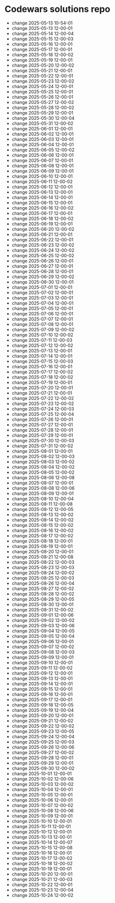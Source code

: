 # Codewars solutions repo
- change 2025-05-13 10-54-01
- change 2025-05-13 12-00-01
- change 2025-05-14 12-00-04
- change 2025-05-15 12-00-03
- change 2025-05-16 12-00-01
- change 2025-05-17 12-00-01
- change 2025-05-18 12-00-02
- change 2025-05-19 12-00-01
- change 2025-05-20 12-00-02
- change 2025-05-21 12-00-01
- change 2025-05-22 12-00-01
- change 2025-05-23 12-00-02
- change 2025-05-24 12-00-01
- change 2025-05-25 12-00-01
- change 2025-05-26 12-00-01
- change 2025-05-27 12-00-02
- change 2025-05-28 12-00-02
- change 2025-05-29 12-00-01
- change 2025-05-30 12-00-04
- change 2025-05-31 12-00-02
- change 2025-06-01 12-00-01
- change 2025-06-02 12-00-01
- change 2025-06-03 12-00-01
- change 2025-06-04 12-00-01
- change 2025-06-05 12-00-02
- change 2025-06-06 12-00-01
- change 2025-06-07 12-00-01
- change 2025-06-08 12-00-01
- change 2025-06-09 12-00-01
- change 2025-06-10 12-00-01
- change 2025-06-11 12-00-02
- change 2025-06-12 12-00-01
- change 2025-06-13 12-00-01
- change 2025-06-14 12-00-01
- change 2025-06-15 12-00-01
- change 2025-06-16 12-00-02
- change 2025-06-17 12-00-01
- change 2025-06-18 12-00-02
- change 2025-06-19 12-00-01
- change 2025-06-20 12-00-02
- change 2025-06-21 12-00-01
- change 2025-06-22 12-00-01
- change 2025-06-23 12-00-02
- change 2025-06-24 12-00-02
- change 2025-06-25 12-00-02
- change 2025-06-26 12-00-01
- change 2025-06-27 12-00-01
- change 2025-06-28 12-00-01
- change 2025-06-29 12-00-02
- change 2025-06-30 12-00-01
- change 2025-07-01 12-00-01
- change 2025-07-02 12-00-01
- change 2025-07-03 12-00-01
- change 2025-07-04 12-00-01
- change 2025-07-05 12-00-01
- change 2025-07-06 12-00-01
- change 2025-07-07 12-00-01
- change 2025-07-08 12-00-01
- change 2025-07-09 12-00-02
- change 2025-07-10 12-00-02
- change 2025-07-11 12-00-03
- change 2025-07-12 12-00-02
- change 2025-07-13 12-00-01
- change 2025-07-14 12-00-01
- change 2025-07-15 12-00-03
- change 2025-07-16 12-00-01
- change 2025-07-17 12-00-02
- change 2025-07-18 12-00-02
- change 2025-07-19 12-00-01
- change 2025-07-20 12-00-01
- change 2025-07-21 12-00-01
- change 2025-07-22 12-00-02
- change 2025-07-23 12-00-02
- change 2025-07-24 12-00-03
- change 2025-07-25 12-00-04
- change 2025-07-26 12-00-01
- change 2025-07-27 12-00-01
- change 2025-07-28 12-00-01
- change 2025-07-29 12-00-01
- change 2025-07-30 12-00-03
- change 2025-07-31 12-00-02
- change 2025-08-01 12-00-01
- change 2025-08-02 12-00-03
- change 2025-08-03 12-00-02
- change 2025-08-04 12-00-02
- change 2025-08-05 12-00-02
- change 2025-08-06 12-00-08
- change 2025-08-07 12-00-01
- change 2025-08-08 12-00-06
- change 2025-08-09 12-00-01
- change 2025-08-10 12-00-04
- change 2025-08-11 12-00-08
- change 2025-08-12 12-00-05
- change 2025-08-13 12-00-02
- change 2025-08-14 12-00-02
- change 2025-08-15 12-00-02
- change 2025-08-16 12-00-02
- change 2025-08-17 12-00-02
- change 2025-08-18 12-00-01
- change 2025-08-19 12-00-01
- change 2025-08-20 12-00-01
- change 2025-08-21 12-00-08
- change 2025-08-22 12-00-03
- change 2025-08-23 12-00-03
- change 2025-08-24 12-00-02
- change 2025-08-25 12-00-03
- change 2025-08-26 12-00-04
- change 2025-08-27 12-00-02
- change 2025-08-28 12-00-02
- change 2025-08-29 12-00-05
- change 2025-08-30 12-00-01
- change 2025-08-31 12-00-02
- change 2025-09-01 12-00-06
- change 2025-09-02 12-00-02
- change 2025-09-03 12-00-06
- change 2025-09-04 12-00-05
- change 2025-09-05 12-00-04
- change 2025-09-06 12-00-01
- change 2025-09-07 12-00-02
- change 2025-09-08 12-00-03
- change 2025-09-09 12-00-01
- change 2025-09-10 12-00-01
- change 2025-09-11 12-00-02
- change 2025-09-12 12-00-01
- change 2025-09-13 12-00-01
- change 2025-09-14 12-00-01
- change 2025-09-15 12-00-01
- change 2025-09-16 12-00-01
- change 2025-09-17 12-00-01
- change 2025-09-18 12-00-05
- change 2025-09-19 12-00-04
- change 2025-09-20 12-00-01
- change 2025-09-21 12-00-02
- change 2025-09-22 12-00-02
- change 2025-09-23 12-00-05
- change 2025-09-24 12-00-04
- change 2025-09-25 12-00-03
- change 2025-09-26 12-00-06
- change 2025-09-27 12-00-02
- change 2025-09-28 12-00-01
- change 2025-09-29 12-00-01
- change 2025-09-30 12-00-02
- change 2025-10-01 12-00-01
- change 2025-10-02 12-00-06
- change 2025-10-03 12-00-02
- change 2025-10-04 12-00-01
- change 2025-10-05 12-00-01
- change 2025-10-06 12-00-01
- change 2025-10-07 12-00-02
- change 2025-10-08 12-00-06
- change 2025-10-09 12-00-01
- change 2025-10-10 12-00-01
- change 2025-10-11 12-00-01
- change 2025-10-12 12-00-01
- change 2025-10-13 12-00-01
- change 2025-10-14 12-00-07
- change 2025-10-15 12-00-08
- change 2025-10-16 12-00-01
- change 2025-10-17 12-00-02
- change 2025-10-18 12-00-02
- change 2025-10-19 12-00-01
- change 2025-10-20 12-00-01
- change 2025-10-21 12-00-03
- change 2025-10-22 12-00-01
- change 2025-10-23 12-00-04
- change 2025-10-24 12-00-02
